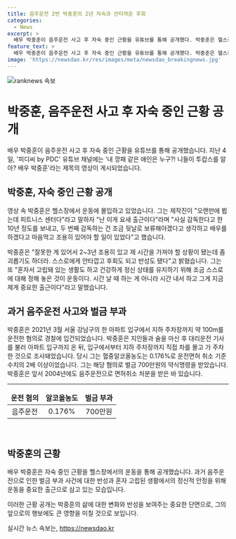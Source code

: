 ```yaml
---
title: 음주운전 2번 박중훈의 2년 자숙과 안타까운 후회
categories:
  - News
excerpt: >
  배우 박중훈이 음주운전 사고 후 자숙 중인 근황을 유튜브를 통해 공개했다. 박중훈은 헬스장에서 운동을 하며 자신의 심경을 털어놓았다. 2021년 음주운전으로 경찰에 입건되고 벌금 700만원을 받았던 그는 잘못한 것을 반성하고 조용한 시간을 가지고 있다며 고백했다. 이번 일을 통해 건강을 유지하고 자신을 돌아보는 시간을 가지고 있다는 그의 모습에 이목이 쏠리고 있다.
feature_text: >
  배우 박중훈이 음주운전 사고 후 자숙 중인 근황을 유튜브를 통해 공개했다. 박중훈은 헬스장에서 운동을 하며 자신의 심경을 털어놓았다. 2021년 음주운전으로 경찰에 입건되고 벌금 700만원을 받았던 그는 잘못한 것을 반성하고 조용한 시간을 가지고 있다며 고백했다. 이번 일을 통해 건강을 유지하고 자신을 돌아보는 시간을 가지고 있다는 그의 모습에 이목이 쏠리고 있다.
image: 'https://newsdao.kr/res/images/meta/newsdao_breakingnews.jpg'
---
```


<p><img src="https://newsdao.kr/res/images/meta/newsdao_breakingnews.jpg" alt="ranknews 속보" /></p>

<h1>박중훈, 음주운전 사고 후 자숙 중인 근황 공개</h1>

<p data-ke-size="size16">배우 박중훈이 음주운전 사고 후 자숙 중인 근황을 유튜브를 통해 공개했습니다. 지난 4일, '피디씨 by PDC' 유튜브 채널에는 '내 깡패 같은 애인은 누구?! 니들이 투캅스를 알아? 배우 박중훈'라는 제목의 영상이 게시되었습니다.</p>

<h2 data-ke-size="size26">박중훈, 자숙 중인 근황 공개</h2>

<p data-ke-size="size16">영상 속 박중훈은 헬스장에서 운동에 몰입하고 있었습니다. 그는 제작진이 "오랜만에 뵙는데 피트니스 센터다"라고 말하자 "난 이게 요새 출근이다"라며 "사실 감독한다고 한 10년 정도를 보내고, 두 번째 감독하는 건 조금 뒷날로 보류해야겠다고 생각하고 배우를 하겠다고 마음먹고 조용히 있어야 할 일이 있었다"고 했습니다.</p>

<p data-ke-size="size16">박중훈은 "잘못한 게 있어서 2~3년 조용히 있고 제 시간을 가져야 할 상황이 됐는데 좀 괴롭기도 하더라. 스스로에게 안타깝고 후회도 되고 반성도 됐다"고 밝혔습니다. 그는 또 "혼자서 고립돼 있는 생활도 하고 건강하게 정신 상태를 유지하기 위해 조금 스스로에 대해 정해 놓은 것이 운동이다. 시간 날 때 하는 게 아니라 시간 내서 하고 그게 지금 제게 중요한 출근이다"라고 말했습니다.</p>

<h2 data-ke-size="size26">과거 음주운전 사고와 벌금 부과</h2>

<p data-ke-size="size16">박중훈은 2021년 3월 서울 강남구의 한 아파트 입구에서 지하 주차장까지 약 100m를 운전한 혐의로 경찰에 입건되었습니다. 박중훈은 지인들과 술을 마신 후 대리운전 기사를 불러 아파트 입구까지 온 뒤, 입구에서부터 지하 주차장까지 직접 차를 몰고 가 주차한 것으로 조사돼었습니다. 당시 그는 혈중알코올농도는 0.176%로 운전면허 취소 기준 수치의 2배 이상이었습니다. 그는 해당 혐의로 벌금 700만원의 약식명령을 받았습니다. 박중훈은 앞서 2004년에도 음주운전으로 면허취소 처분을 받은 바 있습니다.</p>

<hr>

<table>
  <thead>
    <tr>
      <td style="text-align: center; height: 17px;"><b>운전 혐의</b></td>
      <td style="text-align: center; height: 17px;"><b>알코올농도</b></td>
      <td style="text-align: center; height: 17px;"><b>벌금 부과</b></td>
    </tr>
  </thead>
  <tbody>
    <tr>
      <td style="text-align: center; height: 17px;">음주운전</td>
      <td style="text-align: center; height: 17px;">0.176%</td>
      <td style="text-align: center; height: 17px;">700만원</td>
    </tr>
  </tbody>
</table>

<p data-ke-size="size16">&nbsp;</p>

<h2 data-ke-size="size26">박중훈의 근황</h2>

<p data-ke-size="size16">배우 박중훈은 자숙 중인 근황을 헬스장에서의 운동을 통해 공개했습니다. 과거 음주운전으로 인한 벌금 부과 사건에 대한 반성과 혼자 고립된 생활에서의 정신적 안정을 위해 운동을 중요한 출근으로 삼고 있는 모습입니다.</p>

<p data-ke-size="size16">이러한 근황 공개는 박중훈의 삶에 대한 변화와 반성을 보여주는 중요한 단면으로, 그의 앞으로의 행보에도 큰 영향을 미칠 것으로 보입니다.</p>
실시간 뉴스 속보는, <a href="https://newsdao.kr" rel="dofollow">https://newsdao.kr</a>



